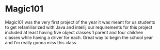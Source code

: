 # Magic101
 Magic101 was the very first project of the year it was meant for us students to get refamiliarized with Java and intellij our requirements 
 for this project included at least having five object classes 1 parent and four children classes while having a driver for each. Great way 
 to begin the school year and I'm really gonna miss this class. 
